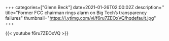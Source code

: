 +++
categories=["Glenn Beck"]
date=2021-01-26T02:00:02Z
description=''
title="Former FCC chairman rings alarm on Big Tech’s transparency failures"
thumbnail="https://i.ytimg.com/vi/f6ru7ZEOxVQ/hqdefault.jpg"
+++

{{< youtube f6ru7ZEOxVQ >}}
